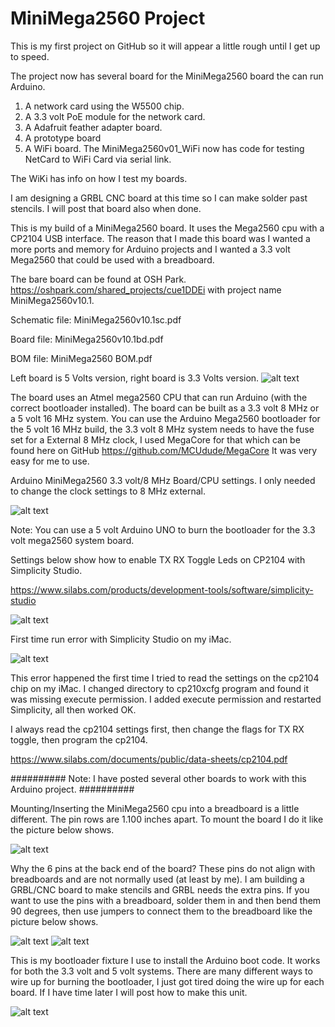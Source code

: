 # MiniMega2560 Project

This is my first project on GitHub so it will appear a little rough until I get up to speed.

The project now has several board for the MiniMega2560 board the can run Arduino.
1. A network card using the W5500 chip.
2. A 3.3 volt PoE module for the network card.
3. A Adafruit feather adapter board.
4. A prototype board
5. A WiFi board. The MiniMega2560v01_WiFi now has code for testing NetCard to WiFi Card via serial link.

The WiKi has info on how I test my boards.

I am designing a GRBL CNC board at this time so I can make solder past stencils. I will post that board also when done.

This is my build of a MiniMega2560 board. It uses the Mega2560 cpu with a CP2104 USB interface. The reason that I made this board was I wanted a more ports and memory for Arduino projects and I wanted a 3.3 volt Mega2560 that could be used with a breadboard.

The bare board can be found at OSH Park. https://oshpark.com/shared_projects/cue1DDEi with project name MiniMega2560v10.1.

Schematic file: MiniMega2560v10.1sc.pdf

Board file: MiniMega2560v10.1bd.pdf

BOM file: MiniMega2560 BOM.pdf

Left board is 5 Volts version, right board is 3.3 Volts version.
![alt text](https://github.com/Sd4Projects/MiniMega2560/blob/master/MiniMega2560both.png "MiniMega2560 Board")

The board uses an Atmel mega2560 CPU that can run Arduino (with the correct bootloader installed).
The board can be built as a 3.3 volt 8 MHz or a 5 volt 16 MHz system.
You can use the Arduino Mega2560 bootloader for the 5 volt 16 MHz build, the 3.3 volt 8 MHz system needs to have the fuse set for a External 8 MHz clock, I used MegaCore for that which can be found here on
GitHub https://github.com/MCUdude/MegaCore It was very easy for me to use.

Arduino MiniMega2560 3.3 volt/8 MHz Board/CPU settings. I only needed to change the clock settings to 8 MHz external.

![alt text](https://github.com/Sd4Projects/MiniMega2560/blob/master/MegaCore_Settings.png "MegaCore Settings")

Note: You can use a 5 volt Arduino UNO to burn the bootloader for the 3.3 volt mega2560 system board.


Settings below show how to enable TX RX Toggle Leds on CP2104 with Simplicity Studio.

https://www.silabs.com/products/development-tools/software/simplicity-studio

![alt text](https://github.com/Sd4Projects/MiniMega2560/blob/master/cp2104_enable_leds.png "CP2104 LEDs")

First time run error with Simplicity Studio on my iMac.

![alt text](https://github.com/Sd4Projects/MiniMega2560/blob/master/Simplicity_ERROR2.png "Simplicity Error")

This error happened the first time I tried to read the settings on the cp2104 chip on my iMac.
I changed directory to cp210xcfg program and found it was missing execute permission. I added execute permission and restarted Simplicity, all then worked OK.

I always read the cp2104 settings first, then change the flags for TX RX toggle, then program the cp2104.

https://www.silabs.com/documents/public/data-sheets/cp2104.pdf

##########  Note: I have posted several other boards to work with this Arduino project.  ##########

Mounting/Inserting the MiniMega2560 cpu into a breadboard is a little different. The pin rows are 1.100 inches apart. To mount the board I do it like the picture below shows.

![alt text](https://github.com/Sd4Projects/MiniMega2560/blob/master/MiniMega2560_BreadBoardMnt.jpg "MegaCore Breadboard")

Why the 6 pins at the back end of the board? These pins do not align with breadboards and are not normally used (at least by me). I am building a GRBL/CNC board to make stencils and GRBL needs the extra pins. If you want to use the pins with a breadboard, solder them in and then bend them 90 degrees, then use jumpers to connect them to the breadboard like the picture below shows.

![alt text](https://github.com/Sd4Projects/MiniMega2560/blob/master/BackPins1.jpg "MegaCore 6 pins")
![alt text](https://github.com/Sd4Projects/MiniMega2560/blob/master/BackPins2.jpg "MegaCore 6 pins")

This is my bootloader fixture I use to install the Arduino boot code. It works for both the 3.3 volt and 5 volt systems. There are many different ways to wire up for burning the bootloader, I just got tired doing the wire up for each board. If I have time later I will post how to make this unit.

![alt text](https://github.com/Sd4Projects/MiniMega2560/blob/master/BootBurnerJig.jpg "Boot burner jig")
